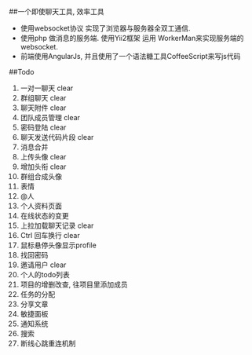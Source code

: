 ##一个即使聊天工具, 效率工具

* 使用websocket协议 实现了浏览器与服务器全双工通信.
* 使用php 做消息的服务端. 使用Yii2框架  运用 WorkerMan来实现服务端的websocket.
* 前端使用AngularJs, 并且使用了一个语法糖工具CoffeeScript来写js代码

##Todo

1. 一对一聊天 clear
1. 群组聊天 clear
1. 聊天附件 clear
1. 团队成员管理 clear
1. 密码登陆 clear
1. 聊天发送代码片段 clear
1. 消息合并
1. 上传头像 clear
1. 增加头衔 clear
1. 群组合成头像
1. 表情
1. @人
1. 个人资料页面
1. 在线状态的变更
1. 上拉加载聊天记录 clear
1. Ctrl 回车换行 clear
1. 鼠标悬停头像显示profile
1. 找回密码
1. 邀请用户 clear
1. 个人的todo列表
1. 项目的增删改查, 往项目里添加成员
1. 任务的分配
1. 分享文章
1. 敏捷面板
1. 通知系统
1. 搜索
1. 断线心跳重连机制
